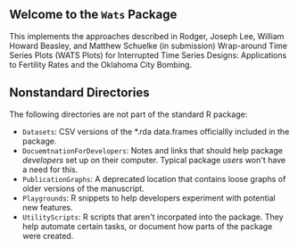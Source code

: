 ## Welcome to the `Wats` Package
This implements the approaches described in
Rodger, Joseph Lee, William Howard Beasley, and Matthew Schuelke (in submission)
Wrap-around Time Series Plots (WATS Plots) for Interrupted Time Series Designs:
Applications to Fertility Rates and the Oklahoma City Bombing.

## Nonstandard Directories
The following directories are not part of the standard R package:
 * `Datasets`: CSV versions of the *.rda data.frames officiallly included in the package.
 * `DocuemtnationForDevelopers`: Notes and links that should help package *developers* set up on their computer.  Typical package *users* won't have a need for this.
 * `PublicationGraphs`: A deprecated location that contains loose graphs of older versions of the manuscript.
 * `Playgrounds`: R snippets to help developers experiment with potential new features.
  * `UtilityScripts`: R scripts that aren't incorpated into the package.  They help automate certain tasks, or document how parts of the package were created.
  